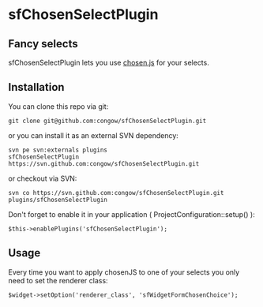 sfChosenSelectPlugin
======

Fancy selects
-----------------

  sfChosenSelectPlugin lets you use [chosen.js][1] for your selects.


Installation
-----------------

You can clone this repo via git:

    git clone git@github.com:congow/sfChosenSelectPlugin.git

or you can install it as an external SVN dependency:

    svn pe svn:externals plugins
    sfChosenSelectPlugin https://svn.github.com:congow/sfChosenSelectPlugin.git

or checkout via SVN:

    svn co https://svn.github.com:congow/sfChosenSelectPlugin.git plugins/sfChosenSelectPlugin

Don't forget to enable it in your application ( ProjectConfiguration::setup() ):

    $this->enablePlugins('sfChosenSelectPlugin');


Usage
----------------

Every time you want to apply chosenJS to one of your selects you only need to set the renderer class:
    
    $widget->setOption('renderer_class', 'sfWidgetFormChosenChoice');


[1]: http://harvesthq.github.com/chosen/

